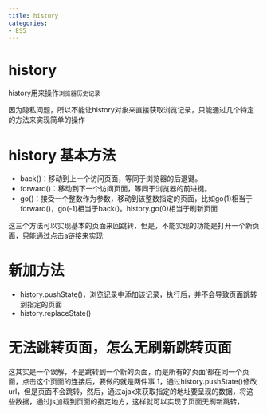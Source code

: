 ```yaml
---
title: history
categories: 
- ES5
---
```


# history

history用来操作`浏览器历史记录`

因为隐私问题，所以不能让history对象来直接获取浏览记录，只能通过几个特定的方法来实现简单的操作


# history 基本方法
- back()：移动到上一个访问页面，等同于浏览器的后退键。
- forward()：移动到下一个访问页面，等同于浏览器的前进键。
- go()：接受一个整数作为参数，移动到该整数指定的页面，比如go(1)相当于forward()，go(-1)相当于back()。history.go(0)相当于刷新页面

这三个方法可以实现基本的页面来回跳转，但是，不能实现的功能是打开一个新页面，只能通过点击a链接来实现
# 新加方法
- history.pushState()，浏览记录中添加该记录，执行后，并不会导致页面跳转到指定的页面
- history.replaceState()

# 无法跳转页面，怎么无刷新跳转页面
这其实是一个误解，不是跳转到一个新的页面，而是所有的‘页面’都在同一个页面，点击这个页面的连接后，要做的就是两件事
1，通过history.pushState()修改url，但是页面不会跳转，然后，通过ajax来获取指定的地址要呈现的数据，将这些数据，通过js加载到页面的指定地方，这样就可以实现了页面无刷新跳转，



